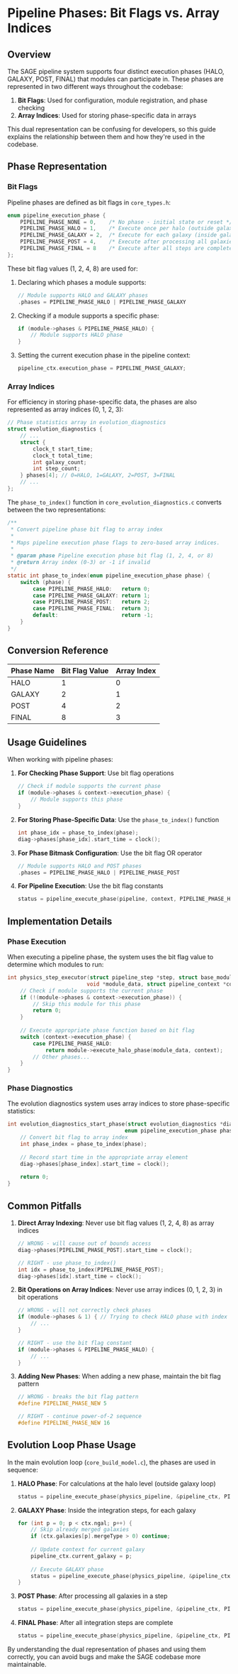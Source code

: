 # Pipeline Phases: Bit Flags vs. Array Indices

## Overview

The SAGE pipeline system supports four distinct execution phases (HALO, GALAXY, POST, FINAL) that modules can participate in. These phases are represented in two different ways throughout the codebase:

1. **Bit Flags**: Used for configuration, module registration, and phase checking
2. **Array Indices**: Used for storing phase-specific data in arrays

This dual representation can be confusing for developers, so this guide explains the relationship between them and how they're used in the codebase.

## Phase Representation

### Bit Flags

Pipeline phases are defined as bit flags in `core_types.h`:

```c
enum pipeline_execution_phase {
    PIPELINE_PHASE_NONE = 0,    /* No phase - initial state or reset */
    PIPELINE_PHASE_HALO = 1,    /* Execute once per halo (outside galaxy loop) */
    PIPELINE_PHASE_GALAXY = 2,  /* Execute for each galaxy (inside galaxy loop) */
    PIPELINE_PHASE_POST = 4,    /* Execute after processing all galaxies (for each integration step) */
    PIPELINE_PHASE_FINAL = 8    /* Execute after all steps are complete, before exiting evolve_galaxies */
};
```

These bit flag values (1, 2, 4, 8) are used for:

1. Declaring which phases a module supports:
   ```c
   // Module supports HALO and GALAXY phases
   .phases = PIPELINE_PHASE_HALO | PIPELINE_PHASE_GALAXY
   ```

2. Checking if a module supports a specific phase:
   ```c
   if (module->phases & PIPELINE_PHASE_HALO) {
       // Module supports HALO phase
   }
   ```

3. Setting the current execution phase in the pipeline context:
   ```c
   pipeline_ctx.execution_phase = PIPELINE_PHASE_GALAXY;
   ```

### Array Indices

For efficiency in storing phase-specific data, the phases are also represented as array indices (0, 1, 2, 3):

```c
// Phase statistics array in evolution_diagnostics
struct evolution_diagnostics {
    // ...
    struct {
        clock_t start_time;
        clock_t total_time;
        int galaxy_count;
        int step_count;
    } phases[4]; // 0=HALO, 1=GALAXY, 2=POST, 3=FINAL
    // ...
};
```

The `phase_to_index()` function in `core_evolution_diagnostics.c` converts between the two representations:

```c
/**
 * Convert pipeline phase bit flag to array index
 * 
 * Maps pipeline execution phase flags to zero-based array indices.
 * 
 * @param phase Pipeline execution phase bit flag (1, 2, 4, or 8)
 * @return Array index (0-3) or -1 if invalid
 */
static int phase_to_index(enum pipeline_execution_phase phase) {
    switch (phase) {
        case PIPELINE_PHASE_HALO:   return 0;
        case PIPELINE_PHASE_GALAXY: return 1;
        case PIPELINE_PHASE_POST:   return 2;
        case PIPELINE_PHASE_FINAL:  return 3;
        default:                    return -1;
    }
}
```

## Conversion Reference

| Phase Name | Bit Flag Value | Array Index |
|------------|----------------|-------------|
| HALO       | 1              | 0           |
| GALAXY     | 2              | 1           |
| POST       | 4              | 2           |
| FINAL      | 8              | 3           |

## Usage Guidelines

When working with pipeline phases:

1. **For Checking Phase Support**: Use bit flag operations
   ```c
   // Check if module supports the current phase
   if (module->phases & context->execution_phase) {
       // Module supports this phase
   }
   ```

2. **For Storing Phase-Specific Data**: Use the `phase_to_index()` function
   ```c
   int phase_idx = phase_to_index(phase);
   diag->phases[phase_idx].start_time = clock();
   ```

3. **For Phase Bitmask Configuration**: Use the bit flag OR operator
   ```c
   // Module supports HALO and POST phases
   .phases = PIPELINE_PHASE_HALO | PIPELINE_PHASE_POST
   ```

4. **For Pipeline Execution**: Use the bit flag constants
   ```c
   status = pipeline_execute_phase(pipeline, context, PIPELINE_PHASE_HALO);
   ```

## Implementation Details

### Phase Execution

When executing a pipeline phase, the system uses the bit flag value to determine which modules to run:

```c
int physics_step_executor(struct pipeline_step *step, struct base_module *module,
                         void *module_data, struct pipeline_context *context) {
    // Check if module supports the current phase
    if (!(module->phases & context->execution_phase)) {
        // Skip this module for this phase
        return 0;
    }
    
    // Execute appropriate phase function based on bit flag
    switch (context->execution_phase) {
        case PIPELINE_PHASE_HALO:
            return module->execute_halo_phase(module_data, context);
        // Other phases...
    }
}
```

### Phase Diagnostics

The evolution diagnostics system uses array indices to store phase-specific statistics:

```c
int evolution_diagnostics_start_phase(struct evolution_diagnostics *diag, 
                                     enum pipeline_execution_phase phase) {
    // Convert bit flag to array index
    int phase_index = phase_to_index(phase);
    
    // Record start time in the appropriate array element
    diag->phases[phase_index].start_time = clock();
    
    return 0;
}
```

## Common Pitfalls

1. **Direct Array Indexing**: Never use bit flag values (1, 2, 4, 8) as array indices
   ```c
   // WRONG - will cause out of bounds access
   diag->phases[PIPELINE_PHASE_POST].start_time = clock();
   
   // RIGHT - use phase_to_index()
   int idx = phase_to_index(PIPELINE_PHASE_POST);
   diag->phases[idx].start_time = clock();
   ```

2. **Bit Operations on Array Indices**: Never use array indices (0, 1, 2, 3) in bit operations
   ```c
   // WRONG - will not correctly check phases
   if (module->phases & 1) { // Trying to check HALO phase with index
       // ...
   }
   
   // RIGHT - use the bit flag constant
   if (module->phases & PIPELINE_PHASE_HALO) {
       // ...
   }
   ```

3. **Adding New Phases**: When adding a new phase, maintain the bit flag pattern
   ```c
   // WRONG - breaks the bit flag pattern
   #define PIPELINE_PHASE_NEW 5
   
   // RIGHT - continue power-of-2 sequence
   #define PIPELINE_PHASE_NEW 16
   ```

## Evolution Loop Phase Usage

In the main evolution loop (`core_build_model.c`), the phases are used in sequence:

1. **HALO Phase**: For calculations at the halo level (outside galaxy loop)
   ```c
   status = pipeline_execute_phase(physics_pipeline, &pipeline_ctx, PIPELINE_PHASE_HALO);
   ```

2. **GALAXY Phase**: Inside the integration steps, for each galaxy
   ```c
   for (int p = 0; p < ctx.ngal; p++) {
       // Skip already merged galaxies
       if (ctx.galaxies[p].mergeType > 0) continue;
       
       // Update context for current galaxy
       pipeline_ctx.current_galaxy = p;
       
       // Execute GALAXY phase
       status = pipeline_execute_phase(physics_pipeline, &pipeline_ctx, PIPELINE_PHASE_GALAXY);
   }
   ```

3. **POST Phase**: After processing all galaxies in a step
   ```c
   status = pipeline_execute_phase(physics_pipeline, &pipeline_ctx, PIPELINE_PHASE_POST);
   ```

4. **FINAL Phase**: After all integration steps are complete
   ```c
   status = pipeline_execute_phase(physics_pipeline, &pipeline_ctx, PIPELINE_PHASE_FINAL);
   ```

By understanding the dual representation of phases and using them correctly, you can avoid bugs and make the SAGE codebase more maintainable.
